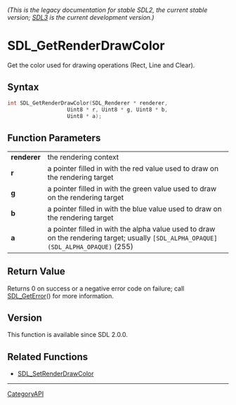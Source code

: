 ###### (This is the legacy documentation for stable SDL2, the current stable version; [SDL3](https://wiki.libsdl.org/SDL3/) is the current development version.)
# SDL_GetRenderDrawColor

Get the color used for drawing operations (Rect, Line and Clear).

## Syntax

```c
int SDL_GetRenderDrawColor(SDL_Renderer * renderer,
                   Uint8 * r, Uint8 * g, Uint8 * b,
                   Uint8 * a);

```

## Function Parameters

|                  |                                                                                                                                     |
| ---------------- | ----------------------------------------------------------------------------------------------------------------------------------- |
| **renderer**     | the rendering context                                                                                                               |
| **r**            | a pointer filled in with the red value used to draw on the rendering target                                                         |
| **g**            | a pointer filled in with the green value used to draw on the rendering target                                                       |
| **b**            | a pointer filled in with the blue value used to draw on the rendering target                                                        |
| **a**            | a pointer filled in with the alpha value used to draw on the rendering target; usually `[SDL_ALPHA_OPAQUE](SDL_ALPHA_OPAQUE)` (255) |

## Return Value

Returns 0 on success or a negative error code on failure; call
[SDL_GetError](SDL_GetError)() for more information.

## Version

This function is available since SDL 2.0.0.

## Related Functions

* [SDL_SetRenderDrawColor](SDL_SetRenderDrawColor)

----
[CategoryAPI](CategoryAPI)

